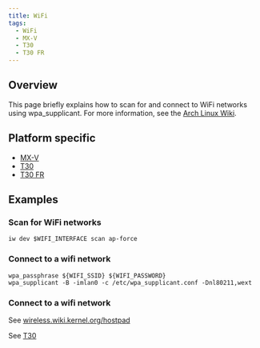 ```yaml
---
title: WiFi
tags:
  - WiFi
  - MX-V
  - T30
  - T30 FR
---
```

## Overview

This page briefly explains how to scan for and connect to WiFi networks using wpa_supplicant.
For more information, see the [Arch Linux Wiki](https://wiki.archlinux.org/title/Network_configuration/Wireless).

## Platform specific
- [MX-V](mxv/wifi.md)
- [T30](mx4/wifi.md)
- [T30 FR](mx4/wifi.md)

## Examples
### Scan for WiFi networks
```
iw dev $WIFI_INTERFACE scan ap-force
```

### Connect to a wifi network
```
wpa_passphrase ${WIFI_SSID} ${WIFI_PASSWORD}
wpa_supplicant -B -imlan0 -c /etc/wpa_supplicant.conf -Dnl80211,wext
```

### Connect to a wifi network
See [wireless.wiki.kernel.org/hostpad](https://wireless.wiki.kernel.org/en/users/documentation/hostapd)

See [T30](mx4/wifi.md#wifi-as-access-point)



